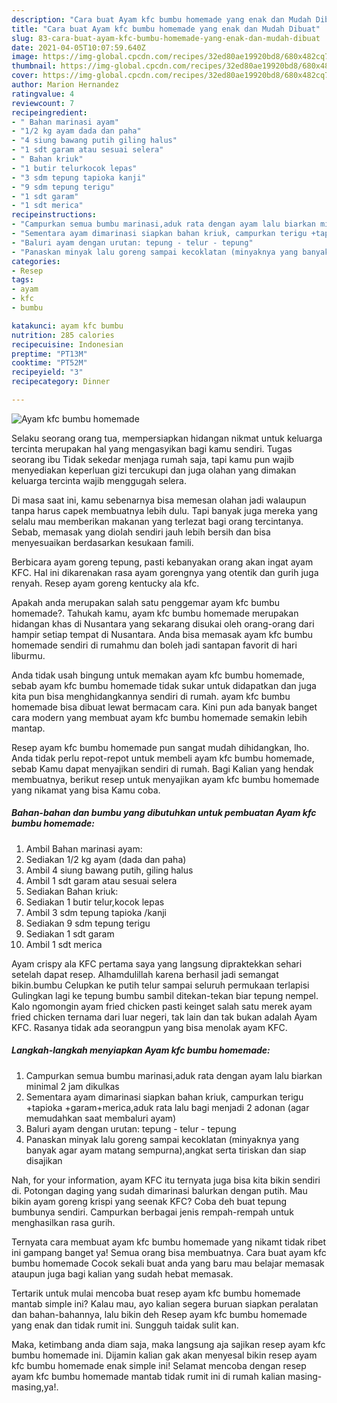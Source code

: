 ```yaml
---
description: "Cara buat Ayam kfc bumbu homemade yang enak dan Mudah Dibuat"
title: "Cara buat Ayam kfc bumbu homemade yang enak dan Mudah Dibuat"
slug: 83-cara-buat-ayam-kfc-bumbu-homemade-yang-enak-dan-mudah-dibuat
date: 2021-04-05T10:07:59.640Z
image: https://img-global.cpcdn.com/recipes/32ed80ae19920bd8/680x482cq70/ayam-kfc-bumbu-homemade-foto-resep-utama.jpg
thumbnail: https://img-global.cpcdn.com/recipes/32ed80ae19920bd8/680x482cq70/ayam-kfc-bumbu-homemade-foto-resep-utama.jpg
cover: https://img-global.cpcdn.com/recipes/32ed80ae19920bd8/680x482cq70/ayam-kfc-bumbu-homemade-foto-resep-utama.jpg
author: Marion Hernandez
ratingvalue: 4
reviewcount: 7
recipeingredient:
- " Bahan marinasi ayam"
- "1/2 kg ayam dada dan paha"
- "4 siung bawang putih giling halus"
- "1 sdt garam atau sesuai selera"
- " Bahan kriuk"
- "1 butir telurkocok lepas"
- "3 sdm tepung tapioka kanji"
- "9 sdm tepung terigu"
- "1 sdt garam"
- "1 sdt merica"
recipeinstructions:
- "Campurkan semua bumbu marinasi,aduk rata dengan ayam lalu biarkan minimal 2 jam dikulkas"
- "Sementara ayam dimarinasi siapkan bahan kriuk, campurkan terigu +tapioka +garam+merica,aduk rata lalu bagi menjadi 2 adonan (agar memudahkan saat membaluri ayam)"
- "Baluri ayam dengan urutan: tepung - telur - tepung"
- "Panaskan minyak lalu goreng sampai kecoklatan (minyaknya yang banyak agar ayam matang sempurna),angkat serta tiriskan dan siap disajikan"
categories:
- Resep
tags:
- ayam
- kfc
- bumbu

katakunci: ayam kfc bumbu 
nutrition: 285 calories
recipecuisine: Indonesian
preptime: "PT13M"
cooktime: "PT52M"
recipeyield: "3"
recipecategory: Dinner

---
```



![Ayam kfc bumbu homemade](https://img-global.cpcdn.com/recipes/32ed80ae19920bd8/680x482cq70/ayam-kfc-bumbu-homemade-foto-resep-utama.jpg)

Selaku seorang orang tua, mempersiapkan hidangan nikmat untuk keluarga tercinta merupakan hal yang mengasyikan bagi kamu sendiri. Tugas seorang ibu Tidak sekedar menjaga rumah saja, tapi kamu pun wajib menyediakan keperluan gizi tercukupi dan juga olahan yang dimakan keluarga tercinta wajib menggugah selera.

Di masa  saat ini, kamu sebenarnya bisa memesan olahan jadi walaupun tanpa harus capek membuatnya lebih dulu. Tapi banyak juga mereka yang selalu mau memberikan makanan yang terlezat bagi orang tercintanya. Sebab, memasak yang diolah sendiri jauh lebih bersih dan bisa menyesuaikan berdasarkan kesukaan famili. 

Berbicara ayam goreng tepung, pasti kebanyakan orang akan ingat ayam KFC. Hal ini dikarenakan rasa ayam gorengnya yang otentik dan gurih juga renyah. Resep ayam goreng kentucky ala kfc.

Apakah anda merupakan salah satu penggemar ayam kfc bumbu homemade?. Tahukah kamu, ayam kfc bumbu homemade merupakan hidangan khas di Nusantara yang sekarang disukai oleh orang-orang dari hampir setiap tempat di Nusantara. Anda bisa memasak ayam kfc bumbu homemade sendiri di rumahmu dan boleh jadi santapan favorit di hari liburmu.

Anda tidak usah bingung untuk memakan ayam kfc bumbu homemade, sebab ayam kfc bumbu homemade tidak sukar untuk didapatkan dan juga kita pun bisa menghidangkannya sendiri di rumah. ayam kfc bumbu homemade bisa dibuat lewat bermacam cara. Kini pun ada banyak banget cara modern yang membuat ayam kfc bumbu homemade semakin lebih mantap.

Resep ayam kfc bumbu homemade pun sangat mudah dihidangkan, lho. Anda tidak perlu repot-repot untuk membeli ayam kfc bumbu homemade, sebab Kamu dapat menyajikan sendiri di rumah. Bagi Kalian yang hendak membuatnya, berikut resep untuk menyajikan ayam kfc bumbu homemade yang nikamat yang bisa Kamu coba.

<!--inarticleads1-->

##### Bahan-bahan dan bumbu yang dibutuhkan untuk pembuatan Ayam kfc bumbu homemade:

1. Ambil  Bahan marinasi ayam:
1. Sediakan 1/2 kg ayam (dada dan paha)
1. Ambil 4 siung bawang putih, giling halus
1. Ambil 1 sdt garam atau sesuai selera
1. Sediakan  Bahan kriuk:
1. Sediakan 1 butir telur,kocok lepas
1. Ambil 3 sdm tepung tapioka /kanji
1. Sediakan 9 sdm tepung terigu
1. Sediakan 1 sdt garam
1. Ambil 1 sdt merica


Ayam crispy ala KFC pertama saya yang langsung dipraktekkan sehari setelah dapat resep. Alhamdulillah karena berhasil jadi semangat bikin.bumbu Celupkan ke putih telur sampai seluruh permukaan terlapisi Gulingkan lagi ke tepung bumbu sambil ditekan-tekan biar tepung nempel. Kalo ngomongin ayam fried chicken pasti keinget salah satu merek ayam fried chicken ternama dari luar negeri, tak lain dan tak bukan adalah Ayam KFC. Rasanya tidak ada seorangpun yang bisa menolak ayam KFC. 

<!--inarticleads2-->

##### Langkah-langkah menyiapkan Ayam kfc bumbu homemade:

1. Campurkan semua bumbu marinasi,aduk rata dengan ayam lalu biarkan minimal 2 jam dikulkas
1. Sementara ayam dimarinasi siapkan bahan kriuk, campurkan terigu +tapioka +garam+merica,aduk rata lalu bagi menjadi 2 adonan (agar memudahkan saat membaluri ayam)
1. Baluri ayam dengan urutan: tepung - telur - tepung
1. Panaskan minyak lalu goreng sampai kecoklatan (minyaknya yang banyak agar ayam matang sempurna),angkat serta tiriskan dan siap disajikan


Nah, for your information, ayam KFC itu ternyata juga bisa kita bikin sendiri di. Potongan daging yang sudah dimarinasi balurkan dengan putih. Mau bikin ayam goreng krispi yang seenak KFC? Coba deh buat tepung bumbunya sendiri. Campurkan berbagai jenis rempah-rempah untuk menghasilkan rasa gurih. 

Ternyata cara membuat ayam kfc bumbu homemade yang nikamt tidak ribet ini gampang banget ya! Semua orang bisa membuatnya. Cara buat ayam kfc bumbu homemade Cocok sekali buat anda yang baru mau belajar memasak ataupun juga bagi kalian yang sudah hebat memasak.

Tertarik untuk mulai mencoba buat resep ayam kfc bumbu homemade mantab simple ini? Kalau mau, ayo kalian segera buruan siapkan peralatan dan bahan-bahannya, lalu bikin deh Resep ayam kfc bumbu homemade yang enak dan tidak rumit ini. Sungguh taidak sulit kan. 

Maka, ketimbang anda diam saja, maka langsung aja sajikan resep ayam kfc bumbu homemade ini. Dijamin kalian gak akan menyesal bikin resep ayam kfc bumbu homemade enak simple ini! Selamat mencoba dengan resep ayam kfc bumbu homemade mantab tidak rumit ini di rumah kalian masing-masing,ya!.

